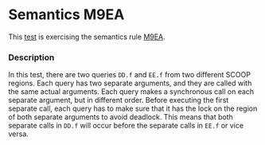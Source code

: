 # Semantics M9EA

This [test](.) is exercising the semantics rule [M9EA](../Readme.md).

### Description

In this test, there are two queries `DD.f` and `EE.f` from two different SCOOP regions. Each query has two separate arguments, and they are called with the same actual arguments. Each query makes a synchronous call on each separate argument, but in different order. Before executing the first separate call, each query has to make sure that it has the lock on the region of both separate arguments to avoid deadlock. This means that both separate calls in `DD.f` will occur before the separate calls in `EE.f` or vice versa.
